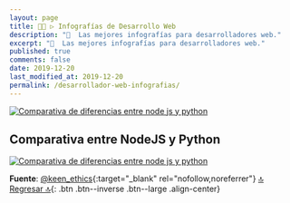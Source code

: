 ```yaml
---
layout: page
title: 👨‍💻 ▷ Infografías de Desarrollo Web
description: "📌  Las mejores infografías para desarrolladores web."
excerpt: "📌  Las mejores infografías para desarrolladores web."
published: true
comments: false
date: 2019-12-20
last_modified_at: 2019-12-20
permalink: /desarrollador-web-infografias/
---
```


<a href="https://ciberninjas.com/desarrollador-web-infografias/#comparativa-entre-nodejs-y-python" title="Comparativa entre NodeJs y Python"><img src="https://i.ibb.co/gjzTJ87/diferencia-nodejs-python.png" alt="Comparativa de diferencias entre node js y python" border="0"></a>

## Comparativa entre NodeJS y Python

<a href="https://ibb.co/gjzTJ87" title="Ver en IMGBB" target="_blank"><img src="https://i.ibb.co/h7DWVNM/diferencia-nodejs-python.png" alt="Comparativa de diferencias entre node js y python" border="0"></a>

**Fuente**: [@keen_ethics](https://twitter.com/keen_ethics){:target="_blank" rel="nofollow,noreferrer"}
[🔝 Regresar 🔝](/biblioteca-de-programacion-y-tecnologia/#page-title){: .btn .btn--inverse .btn--large .align-center}
